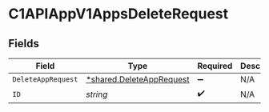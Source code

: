 # C1APIAppV1AppsDeleteRequest


## Fields

| Field                                                                      | Type                                                                       | Required                                                                   | Description                                                                |
| -------------------------------------------------------------------------- | -------------------------------------------------------------------------- | -------------------------------------------------------------------------- | -------------------------------------------------------------------------- |
| `DeleteAppRequest`                                                         | [*shared.DeleteAppRequest](../../../pkg/models/shared/deleteapprequest.md) | :heavy_minus_sign:                                                         | N/A                                                                        |
| `ID`                                                                       | *string*                                                                   | :heavy_check_mark:                                                         | N/A                                                                        |